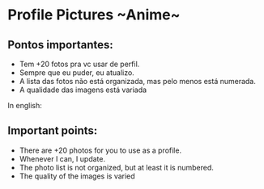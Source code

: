 # Profile Pictures ~Anime~

## Pontos importantes:

- Tem +20 fotos pra vc usar de perfil.
- Sempre que eu puder, eu atualizo.
- A lista das fotos não está organizada, mas pelo menos está numerada.
-  A qualidade das imagens está variada

In english:

## Important points:

- There are +20 photos for you to use as a profile.
- Whenever I can, I update.
- The photo list is not organized, but at least it is numbered.
- The quality of the images is varied





